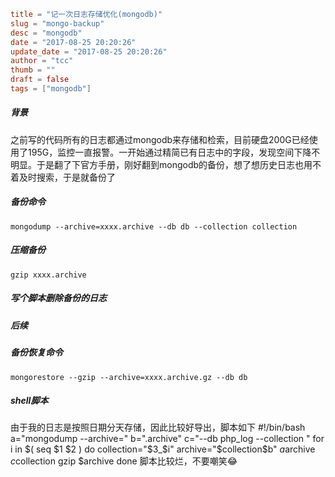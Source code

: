 ```toml
title = "记一次日志存储优化(mongodb)"
slug = "mongo-backup"
desc = "mongodb"
date = "2017-08-25 20:20:26"
update_date = "2017-08-25 20:20:26"
author = "tcc"
thumb = ""
draft = false
tags = ["mongodb"]
```

##### 背景
之前写的代码所有的日志都通过mongodb来存储和检索，目前硬盘200G已经使用了195G，监控一直报警。一开始通过精简已有日志中的字段，发现空间下降不明显。于是翻了下官方手册，刚好翻到mongodb的备份，想了想历史日志也用不着及时搜索，于是就备份了

##### 备份命令
    mongodump --archive=xxxx.archive --db db --collection collection

##### 压缩备份
    gzip xxxx.archive

##### 写个脚本删除备份的日志

##### 后续
##### 备份恢复命令
    mongorestore --gzip --archive=xxxx.archive.gz --db db

##### shell脚本
由于我的日志是按照日期分天存储，因此比较好导出，脚本如下
    #!/bin/bash
    a="mongodump --archive="
    b=".archive"
    c="--db php_log --collection "
    for i in $( seq $1 $2 )
    do
        collection="$3_$i"
        archive="$collection$b"
        $a$archive $c$collection
        gzip $archive
    done
脚本比较烂，不要嘲笑😂
